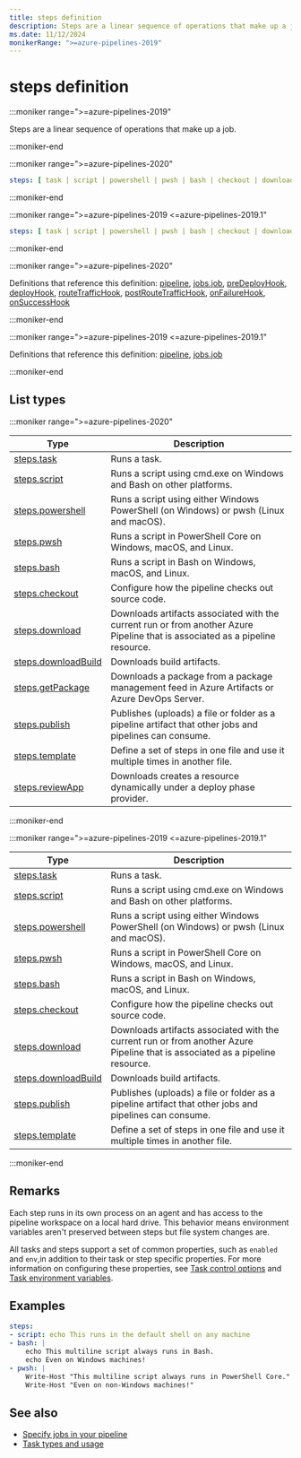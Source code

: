 ```yaml
---
title: steps definition
description: Steps are a linear sequence of operations that make up a job.
ms.date: 11/12/2024
monikerRange: ">=azure-pipelines-2019"
---
```


# steps definition

<!-- :::description::: -->
:::moniker range=">=azure-pipelines-2019"

<!-- :::editable-content name="description"::: -->
Steps are a linear sequence of operations that make up a job.
<!-- :::editable-content-end::: -->

:::moniker-end
<!-- :::description-end::: -->

<!-- :::syntax::: -->
:::moniker range=">=azure-pipelines-2020"

```yaml
steps: [ task | script | powershell | pwsh | bash | checkout | download | downloadBuild | getPackage | publish | template | reviewApp ] # Steps are a linear sequence of operations that make up a job.
```

:::moniker-end

:::moniker range=">=azure-pipelines-2019 <=azure-pipelines-2019.1"

```yaml
steps: [ task | script | powershell | pwsh | bash | checkout | download | downloadBuild | publish | template ] # Steps are a linear sequence of operations that make up a job.
```

:::moniker-end
<!-- :::syntax-end::: -->

<!-- :::parents::: -->
:::moniker range=">=azure-pipelines-2020"

Definitions that reference this definition: [pipeline](pipeline.md), [jobs.job](jobs-job.md), [preDeployHook](pre-deploy-hook.md), [deployHook](deploy-hook.md), [routeTrafficHook](route-traffic-hook.md), [postRouteTrafficHook](post-route-traffic-hook.md), [onFailureHook](on-failure-hook.md), [onSuccessHook](on-success-hook.md)

:::moniker-end

:::moniker range=">=azure-pipelines-2019 <=azure-pipelines-2019.1"

Definitions that reference this definition: [pipeline](pipeline.md), [jobs.job](jobs-job.md)

:::moniker-end
<!-- :::parents-end::: -->

## List types

<!-- :::list-types::: -->
:::moniker range=">=azure-pipelines-2020"

| Type | Description |
|---|---|
| [steps.task](steps-task.md) | Runs a task. |
| [steps.script](steps-script.md) | Runs a script using cmd.exe on Windows and Bash on other platforms. |
| [steps.powershell](steps-powershell.md) | Runs a script using either Windows PowerShell (on Windows) or pwsh (Linux and macOS). |
| [steps.pwsh](steps-pwsh.md) | Runs a script in PowerShell Core on Windows, macOS, and Linux. |
| [steps.bash](steps-bash.md) | Runs a script in Bash on Windows, macOS, and Linux. |
| [steps.checkout](steps-checkout.md) | Configure how the pipeline checks out source code. |
| [steps.download](steps-download.md) | Downloads artifacts associated with the current run or from another Azure Pipeline that is associated as a pipeline resource. |
| [steps.downloadBuild](steps-download-build.md) | Downloads build artifacts. |
| [steps.getPackage](steps-get-package.md) | Downloads a package from a package management feed in Azure Artifacts or Azure DevOps Server. |
| [steps.publish](steps-publish.md) | Publishes (uploads) a file or folder as a pipeline artifact that other jobs and pipelines can consume. |
| [steps.template](steps-template.md) | Define a set of steps in one file and use it multiple times in another file. |
| [steps.reviewApp](steps-review-app.md) | Downloads creates a resource dynamically under a deploy phase provider. |

:::moniker-end

:::moniker range=">=azure-pipelines-2019 <=azure-pipelines-2019.1"

| Type | Description |
|---|---|
| [steps.task](steps-task.md) | Runs a task. |
| [steps.script](steps-script.md) | Runs a script using cmd.exe on Windows and Bash on other platforms. |
| [steps.powershell](steps-powershell.md) | Runs a script using either Windows PowerShell (on Windows) or pwsh (Linux and macOS). |
| [steps.pwsh](steps-pwsh.md) | Runs a script in PowerShell Core on Windows, macOS, and Linux. |
| [steps.bash](steps-bash.md) | Runs a script in Bash on Windows, macOS, and Linux. |
| [steps.checkout](steps-checkout.md) | Configure how the pipeline checks out source code. |
| [steps.download](steps-download.md) | Downloads artifacts associated with the current run or from another Azure Pipeline that is associated as a pipeline resource. |
| [steps.downloadBuild](steps-download-build.md) | Downloads build artifacts. |
| [steps.publish](steps-publish.md) | Publishes (uploads) a file or folder as a pipeline artifact that other jobs and pipelines can consume. |
| [steps.template](steps-template.md) | Define a set of steps in one file and use it multiple times in another file. |

:::moniker-end
<!-- :::list-types-end::: -->

<!-- :::remarks::: -->
<!-- :::editable-content name="remarks"::: -->
## Remarks

Each step runs in its own process on an agent and has access to the pipeline workspace on a local hard drive.
This behavior means environment variables aren't preserved between steps but file system changes are.

All tasks and steps support a set of common properties, such as `enabled` and `env`,in addition to their task or step specific properties. For more information on configuring these properties, see [Task control options](/azure/devops/pipelines/process/tasks#task-control-options) and [Task environment variables](/azure/devops/pipelines/process/tasks#environment-variables).
<!-- :::editable-content-end::: -->
<!-- :::remarks-end::: -->

<!-- :::examples::: -->
<!-- :::editable-content name="examples"::: -->
## Examples

```yaml
steps:
- script: echo This runs in the default shell on any machine
- bash: |
    echo This multiline script always runs in Bash.
    echo Even on Windows machines!
- pwsh: |
    Write-Host "This multiline script always runs in PowerShell Core."
    Write-Host "Even on non-Windows machines!"
```
<!-- :::editable-content-end::: -->
<!-- :::examples-end::: -->

<!-- :::see-also::: -->
<!-- :::editable-content name="seeAlso"::: -->
## See also

- [Specify jobs in your pipeline](/azure/devops/pipelines/process/phases)
- [Task types and usage](/azure/devops/pipelines/process/tasks)
<!-- :::editable-content-end::: -->
<!-- :::see-also-end::: -->